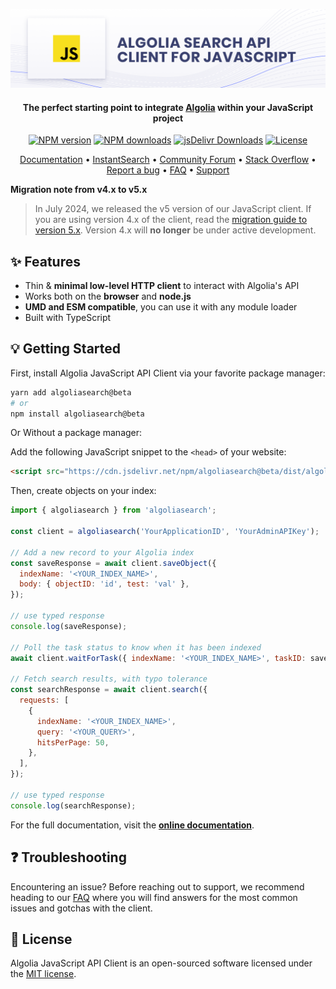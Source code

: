 <p align="center">
  <a href="https://www.algolia.com">
    <img alt="Algolia for JavaScript" src="https://raw.githubusercontent.com/algolia/algoliasearch-client-common/master/banners/javascript.png" >
  </a>

  <h4 align="center">The perfect starting point to integrate <a href="https://algolia.com" target="_blank">Algolia</a> within your JavaScript project</h4>

  <p align="center">
    <a href="https://npmjs.org/package/algoliasearch"><img src="https://img.shields.io/npm/v/algoliasearch.svg?style=flat-square" alt="NPM version"></img></a>
    <a href="http://npm-stat.com/charts.html?package=algoliasearch"><img src="https://img.shields.io/npm/dm/algoliasearch.svg?style=flat-square" alt="NPM downloads"></a>
    <a href="https://www.jsdelivr.com/package/npm/algoliasearch"><img src="https://data.jsdelivr.com/v1/package/npm/algoliasearch/badge" alt="jsDelivr Downloads"></img></a>
    <a href="LICENSE.md"><img src="https://img.shields.io/badge/license-MIT-green.svg?style=flat-square" alt="License"></a>
  </p>
</p>

<p align="center">
  <a href="https://www.algolia.com/doc/api-client/getting-started/install/javascript/" target="_blank">Documentation</a>  •
  <a href="https://www.algolia.com/doc/guides/building-search-ui/what-is-instantsearch/js/" target="_blank">InstantSearch</a>  •
  <a href="https://discourse.algolia.com" target="_blank">Community Forum</a>  •
  <a href="http://stackoverflow.com/questions/tagged/algolia" target="_blank">Stack Overflow</a>  •
  <a href="https://github.com/algolia/algoliasearch-client-javascript/issues" target="_blank">Report a bug</a>  •
  <a href="https://www.algolia.com/doc/api-client/troubleshooting/faq/javascript/" target="_blank">FAQ</a>  •
  <a href="https://alg.li/support" target="_blank">Support</a>
</p>

**Migration note from v4.x to v5.x**

> In July 2024, we released the v5 version of our JavaScript client. If you are using version 4.x of the client, read the [migration guide to version 5.x](https://api-clients-automation.netlify.app/docs/clients/migration-guides/). Version 4.x will **no longer** be under active development.

## ✨ Features

- Thin & **minimal low-level HTTP client** to interact with Algolia's API
- Works both on the **browser** and **node.js**
- **UMD and ESM compatible**, you can use it with any module loader
- Built with TypeScript

## 💡 Getting Started

First, install Algolia JavaScript API Client via your favorite package manager:

```bash
yarn add algoliasearch@beta
# or
npm install algoliasearch@beta
```

Or Without a package manager:

Add the following JavaScript snippet to the `<head>` of your website:

```html
<script src="https://cdn.jsdelivr.net/npm/algoliasearch@beta/dist/algoliasearch.umd.min.js"></script>
```

Then, create objects on your index:

```js
import { algoliasearch } from 'algoliasearch';

const client = algoliasearch('YourApplicationID', 'YourAdminAPIKey');

// Add a new record to your Algolia index
const saveResponse = await client.saveObject({
  indexName: '<YOUR_INDEX_NAME>',
  body: { objectID: 'id', test: 'val' },
});

// use typed response
console.log(saveResponse);

// Poll the task status to know when it has been indexed
await client.waitForTask({ indexName: '<YOUR_INDEX_NAME>', taskID: saveResponse.taskID });

// Fetch search results, with typo tolerance
const searchResponse = await client.search({
  requests: [
    {
      indexName: '<YOUR_INDEX_NAME>',
      query: '<YOUR_QUERY>',
      hitsPerPage: 50,
    },
  ],
});

// use typed response
console.log(searchResponse);
```

For the full documentation, visit the **[online documentation](https://api-clients-automation.netlify.app/docs/clients/usage)**.

## ❓ Troubleshooting

Encountering an issue? Before reaching out to support, we recommend heading to our [FAQ](https://www.algolia.com/doc/api-client/troubleshooting/faq/javascript/) where you will find answers for the most common issues and gotchas with the client.

## 📄 License

Algolia JavaScript API Client is an open-sourced software licensed under the [MIT license](LICENSE.md).

